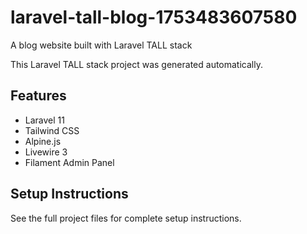 # laravel-tall-blog-1753483607580

A blog website built with Laravel TALL stack

This Laravel TALL stack project was generated automatically.

## Features
- Laravel 11
- Tailwind CSS
- Alpine.js
- Livewire 3
- Filament Admin Panel

## Setup Instructions
See the full project files for complete setup instructions.